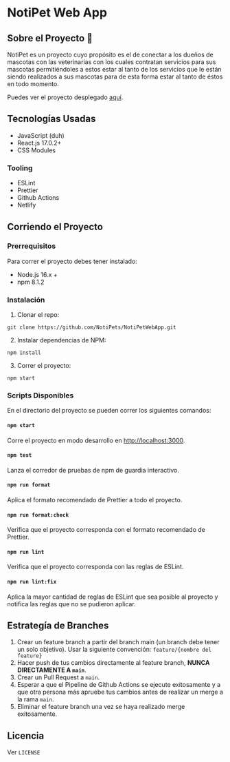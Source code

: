 # NotiPet Web App

## Sobre el Proyecto 🐾

NotiPet es un proyecto cuyo propósito es el de conectar a los dueños de mascotas con las veterinarias con los cuales contratan servicios para sus mascotas permitiéndoles a estos estar al tanto de los servicios que le están siendo realizados a sus mascotas para de esta forma estar al tanto de éstos en todo momento.

Puedes ver el proyecto desplegado [aquí](https://notipet.netlify.app/).

## Tecnologías Usadas

- JavaScript (duh)
- React.js 17.0.2+
- CSS Modules

### Tooling

- ESLint
- Prettier
- Github Actions
- Netlify

## Corriendo el Proyecto

### Prerrequisitos

Para correr el proyecto debes tener instalado:

- Node.js 16.x +
- npm 8.1.2

### Instalación

1. Clonar el repo:

```
git clone https://github.com/NotiPets/NotiPetWebApp.git
```

2. Instalar dependencias de NPM:

```
npm install
```

3. Correr el proyecto:

```
npm start
```

### Scripts Disponibles

En el directorio del proyecto se pueden correr los siguientes comandos:

#### `npm start`

Corre el proyecto en modo desarrollo en [http://localhost:3000](http://localhost:3000).

#### `npm test`

Lanza el corredor de pruebas de npm de guardia interactivo.

#### `npm run format`

Aplica el formato recomendado de Prettier a todo el proyecto.

#### `npm run format:check`

Verifica que el proyecto corresponda con el formato recomendado de Prettier.

#### `npm run lint`

Verifica que el proyecto corresponda con las reglas de ESLint.

#### `npm run lint:fix`

Aplica la mayor cantidad de reglas de ESLint que sea posible al proyecto y notifica las reglas que no se pudieron aplicar.

## Estrategía de Branches

1. Crear un feature branch a partir del branch main (un branch debe tener un solo objetivo). Usar la siguiente convención:
   `feature/{nombre del feature}`
2. Hacer push de tus cambios directamente al feature branch, **NUNCA DIRECTAMENTE A `main`**.
3. Crear un Pull Request a `main`.
4. Esperar a que el Pipeline de Github Actions se ejecute exitosamente y a que otra persona más apruebe tus cambios antes de realizar un merge a la rama `main`.
5. Eliminar el feature branch una vez se haya realizado merge exitosamente.

## Licencia

Ver `LICENSE`
